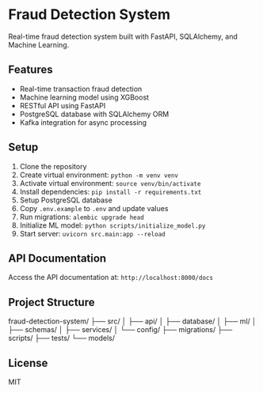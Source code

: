 # Fraud Detection System

Real-time fraud detection system built with FastAPI, SQLAlchemy, and Machine Learning.

## Features
- Real-time transaction fraud detection
- Machine learning model using XGBoost
- RESTful API using FastAPI
- PostgreSQL database with SQLAlchemy ORM
- Kafka integration for async processing

## Setup
1. Clone the repository
2. Create virtual environment: `python -m venv venv`
3. Activate virtual environment: `source venv/bin/activate`
4. Install dependencies: `pip install -r requirements.txt`
5. Setup PostgreSQL database
6. Copy `.env.example` to `.env` and update values
7. Run migrations: `alembic upgrade head`
8. Initialize ML model: `python scripts/initialize_model.py`
9. Start server: `uvicorn src.main:app --reload`

## API Documentation
Access the API documentation at: `http://localhost:8000/docs`

## Project Structure
fraud-detection-system/
├── src/
│   ├── api/
│   ├── database/
│   ├── ml/
│   ├── schemas/
│   ├── services/
│   └── config/
├── migrations/
├── scripts/
├── tests/
└── models/

## License
MIT

